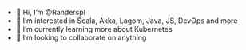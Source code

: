- 👋 Hi, I’m @Randerspl
- 👀 I’m interested in Scala, Akka, Lagom, Java, JS, DevOps and more
- 🌱 I’m currently learning more about Kubernetes
- 💞️ I’m looking to collaborate on anything 

<!---
Randerspl/Randerspl is a ✨ special ✨ repository because its `README.md` (this file) appears on your GitHub profile.
You can click the Preview link to take a look at your changes.
--->
